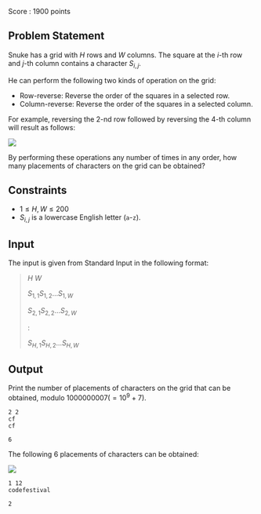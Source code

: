 Score : $1900$ points

## Problem Statement

Snuke has a grid with $H$ rows and $W$ columns. The square at the $i$-th row and $j$-th column contains a character $S_{i,j}$.

He can perform the following two kinds of operation on the grid:

- Row-reverse: Reverse the order of the squares in a selected row.
- Column-reverse: Reverse the order of the squares in a selected column.

For example, reversing the $2$-nd row followed by reversing the $4$-th column will result as follows:

![](https://atcoder.jp/img/code-festival-2016-final/31458935865e5db21bfbcd2eab9511da.png)

By performing these operations any number of times in any order, how many placements of characters on the grid can be obtained?

## Constraints

- $1 \leq H,W \leq 200$
- $S_{i,j}$ is a lowercase English letter (`a`-`z`).

## Input

The input is given from Standard Input in the following format:

> $H$ $W$
> 
> $S_{1,1}$$S_{1,2}$$...$$S_{1,W}$
> 
> $S_{2,1}$$S_{2,2}$$...$$S_{2,W}$
> 
> $:$
> 
> $S_{H,1}$$S_{H,2}$$...$$S_{H,W}$

## Output

Print the number of placements of characters on the grid that can be obtained, modulo $1000000007 (=10^9+7)$.

```input1
2 2
cf
cf
```

```output1
6
```

The following $6$ placements of characters can be obtained:

![](https://atcoder.jp/img/code-festival-2016-final/ddf2925467af2c9734194a886f819a2b.png)

```input2
1 12
codefestival
```

```output2
2
```